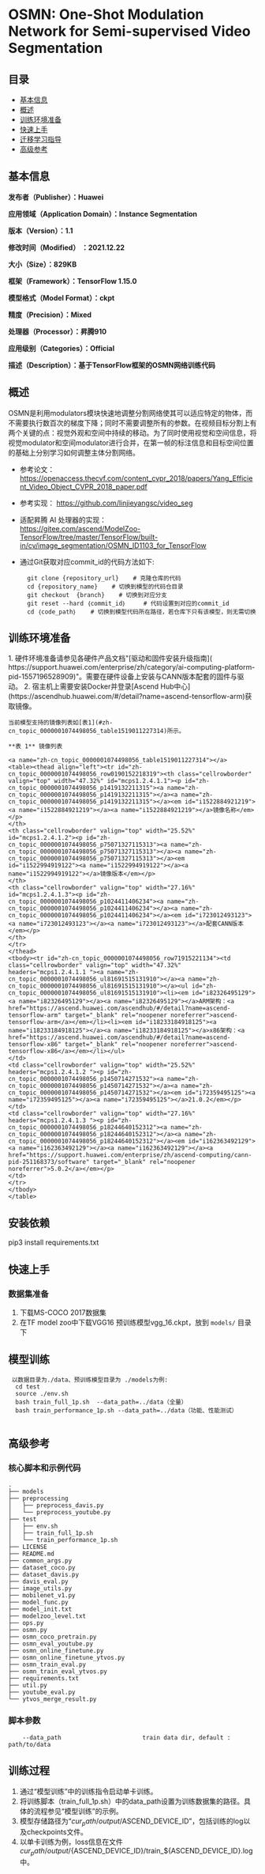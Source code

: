 # OSMN: One-Shot Modulation Network for Semi-supervised Video Segmentation

## 目录
- [基本信息](#基本信息)
- [概述](#概述)
- [训练环境准备](#训练环境准备)
- [快速上手](#快速上手)
- [迁移学习指导](#迁移学习指导.md)
- [高级参考](#高级参考)

<h2 id="基本信息.md">基本信息</h2>

**发布者（Publisher）：Huawei**

**应用领域（Application Domain）：Instance Segmentation**

**版本（Version）：1.1**

**修改时间（Modified） ：2021.12.22**

**大小（Size）：829KB**

**框架（Framework）：TensorFlow 1.15.0**

**模型格式（Model Format）：ckpt**

**精度（Precision）：Mixed**

**处理器（Processor）：昇腾910**

**应用级别（Categories）：Official**

**描述（Description）：基于TensorFlow框架的OSMN网络训练代码**

<h2 id="概述.md">概述</h2>

   OSMN是利用modulators模块快速地调整分割网络使其可以适应特定的物体，而不需要执行数百次的梯度下降；同时不需要调整所有的参数。在视频目标分割上有两个关键的点：视觉外观和空间中持续的移动。为了同时使用视觉和空间信息，将视觉modulator和空间modulator进行合并，在第一帧的标注信息和目标空间位置的基础上分别学习如何调整主体分割网络。

- 参考论文：
      https://openaccess.thecvf.com/content_cvpr_2018/papers/Yang_Efficient_Video_Object_CVPR_2018_paper.pdf

- 参考实现：
      https://github.com/linjieyangsc/video_seg
  
- 适配昇腾 AI 处理器的实现：    
      https://gitee.com/ascend/ModelZoo-TensorFlow/tree/master/TensorFlow/built-in/cv/image_segmentation/OSMN_ID1103_for_TensorFlow

- 通过Git获取对应commit_id的代码方法如下:
    
    
        git clone {repository_url}    # 克隆仓库的代码
        cd {repository_name}    # 切换到模型的代码仓目录
        git checkout  {branch}    # 切换到对应分支
        git reset --hard ｛commit_id｝     # 代码设置到对应的commit_id
        cd ｛code_path｝    # 切换到模型代码所在路径，若仓库下只有该模型，则无需切换

<h2 id="训练环境准备.md">训练环境准备</h2>
1.  硬件环境准备请参见各硬件产品文档"[驱动和固件安装升级指南]( https://support.huawei.com/enterprise/zh/category/ai-computing-platform-pid-1557196528909)"。需要在硬件设备上安装与CANN版本配套的固件与驱动。
2.  宿主机上需要安装Docker并登录[Ascend Hub中心](https://ascendhub.huawei.com/#/detail?name=ascend-tensorflow-arm)获取镜像。

    当前模型支持的镜像列表如[表1](#zh-cn_topic_0000001074498056_table1519011227314)所示。

    **表 1** 镜像列表

    <a name="zh-cn_topic_0000001074498056_table1519011227314"></a>
    <table><thead align="left"><tr id="zh-cn_topic_0000001074498056_row0190152218319"><th class="cellrowborder" valign="top" width="47.32%" id="mcps1.2.4.1.1"><p id="zh-cn_topic_0000001074498056_p1419132211315"><a name="zh-cn_topic_0000001074498056_p1419132211315"></a><a name="zh-cn_topic_0000001074498056_p1419132211315"></a><em id="i1522884921219"><a name="i1522884921219"></a><a name="i1522884921219"></a>镜像名称</em></p>
    </th>
    <th class="cellrowborder" valign="top" width="25.52%" id="mcps1.2.4.1.2"><p id="zh-cn_topic_0000001074498056_p75071327115313"><a name="zh-cn_topic_0000001074498056_p75071327115313"></a><a name="zh-cn_topic_0000001074498056_p75071327115313"></a><em id="i1522994919122"><a name="i1522994919122"></a><a name="i1522994919122"></a>镜像版本</em></p>
    </th>
    <th class="cellrowborder" valign="top" width="27.16%" id="mcps1.2.4.1.3"><p id="zh-cn_topic_0000001074498056_p1024411406234"><a name="zh-cn_topic_0000001074498056_p1024411406234"></a><a name="zh-cn_topic_0000001074498056_p1024411406234"></a><em id="i723012493123"><a name="i723012493123"></a><a name="i723012493123"></a>配套CANN版本</em></p>
    </th>
    </tr>
    </thead>
    <tbody><tr id="zh-cn_topic_0000001074498056_row71915221134"><td class="cellrowborder" valign="top" width="47.32%" headers="mcps1.2.4.1.1 "><a name="zh-cn_topic_0000001074498056_ul81691515131910"></a><a name="zh-cn_topic_0000001074498056_ul81691515131910"></a><ul id="zh-cn_topic_0000001074498056_ul81691515131910"><li><em id="i82326495129"><a name="i82326495129"></a><a name="i82326495129"></a>ARM架构：<a href="https://ascend.huawei.com/ascendhub/#/detail?name=ascend-tensorflow-arm" target="_blank" rel="noopener noreferrer">ascend-tensorflow-arm</a></em></li><li><em id="i18233184918125"><a name="i18233184918125"></a><a name="i18233184918125"></a>x86架构：<a href="https://ascend.huawei.com/ascendhub/#/detail?name=ascend-tensorflow-x86" target="_blank" rel="noopener noreferrer">ascend-tensorflow-x86</a></em></li></ul>
    </td>
    <td class="cellrowborder" valign="top" width="25.52%" headers="mcps1.2.4.1.2 "><p id="zh-cn_topic_0000001074498056_p1450714271532"><a name="zh-cn_topic_0000001074498056_p1450714271532"></a><a name="zh-cn_topic_0000001074498056_p1450714271532"></a><em id="i72359495125"><a name="i72359495125"></a><a name="i72359495125"></a>21.0.2</em></p>
    </td>
    <td class="cellrowborder" valign="top" width="27.16%" headers="mcps1.2.4.1.3 "><p id="zh-cn_topic_0000001074498056_p18244640152312"><a name="zh-cn_topic_0000001074498056_p18244640152312"></a><a name="zh-cn_topic_0000001074498056_p18244640152312"></a><em id="i162363492129"><a name="i162363492129"></a><a name="i162363492129"></a><a href="https://support.huawei.com/enterprise/zh/ascend-computing/cann-pid-251168373/software" target="_blank" rel="noopener noreferrer">5.0.2</a></em></p>
    </td>
    </tr>
    </tbody>
    </table>

## 安装依赖
pip3 install requirements.txt

<h2 id="快速上手.md">快速上手</h2>

### 数据集准备<a name="section361114841316"></a>
1. 下载MS-COCO 2017数据集
2. 在TF model zoo中下载VGG16 预训练模型vgg_16.ckpt，放到 `models/` 目录下

## 模型训练<a name="section715881518135"></a>
```
 以数据目录为./data、预训练模型目录为 ./models为例:
  cd test
  source ./env.sh
  bash train_full_1p.sh  --data_path=../data（全量）
  bash train_performance_1p.sh --data_path=../data（功能、性能测试）
 
```


<h2 id="高级参考.md">高级参考</h2>

### 核心脚本和示例代码

```
.
├── models	
├── preprocessing
│   ├── preprocess_davis.py
│   └── preprocess_youtube.py
├── test
│   ├── env.sh
│   ├── train_full_1p.sh	
│   └── train_performance_1p.sh 
├── LICENSE
├── README.md
├── common_args.py
├── dataset_coco.py
├── dataset_davis.py
├── davis_eval.py
├── image_utils.py
├── mobilenet_v1.py
├── model_func.py
├── model_init.txt
├── modelzoo_level.txt
├── ops.py
├── osmn.py
├── osmn_coco_pretrain.py
├── osmn_eval_youtube.py
├── osmn_online_finetune.py
├── osmn_online_finetune_ytvos.py
├── osmn_train_eval.py
├── osmn_train_eval_ytvos.py
├── requirements.txt
├── util.py
├── youtube_eval.py						
└── ytvos_merge_result.py

```

### 脚本参数<a name="section6669162441511"></a>

```
    --data_path                       train data dir, default : path/to/data

```

## 训练过程<a name="section1589455252218"></a>

1. 通过“模型训练”中的训练指令启动单卡训练。 
2. 将训练脚本（train_full_1p.sh）中的data_path设置为训练数据集的路径。具体的流程参见“模型训练”的示例。 
3. 模型存储路径为“${cur_path}/output/$ASCEND_DEVICE_ID”，包括训练的log以及checkpoints文件。
4. 以单卡训练为例，loss信息在文件${cur_path}/output/${ASCEND_DEVICE_ID}/train_${ASCEND_DEVICE_ID}.log中。 


